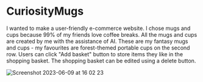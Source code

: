 # CuriosityMugs

I wanted to make a user-friendly e-commerce website. I chose mugs and cups because 99% of my friends love coffee breaks. All the mugs and cups are created by me with the assistance of AI. These are my fantasy mugs and cups - my favourites are forest-themed portable cups on the second row. 
Users can click "Add basket" button to store items they like in the shopping basket. The shopping basket can be edited using a delete button.

![Screenshot 2023-06-09 at 16 02 23](https://github.com/taksgarby/CuriosityMugs/assets/91882718/27428002-cd62-4901-9d99-fcf5810e4996)
